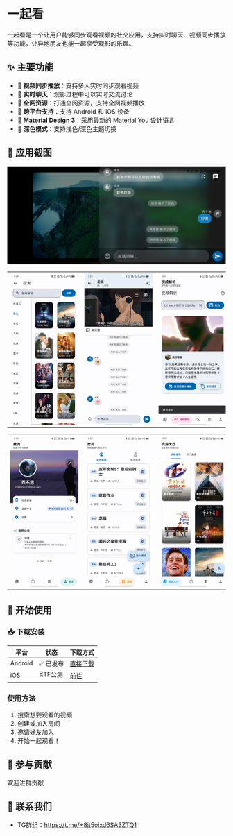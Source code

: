 # 一起看

一起看是一个让用户能够同步观看视频的社交应用，支持实时聊天、视频同步播放等功能，让异地朋友也能一起享受观影的乐趣。

## ✨ 主要功能

- 🎥 **视频同步播放**：支持多人实时同步观看视频
- 💬 **实时聊天**：观影过程中可以实时交流讨论
- 🔄 **全网资源**：打通全网资源，支持全网视频播放
- 📱 **跨平台支持**：支持 Android 和 iOS 设备
- 🎨 **Material Design 3**：采用最新的 Material You 设计语言
- 🌙 **深色模式**：支持浅色/深色主题切换

## 📱 应用截图

<img src="2.jpg" style="">



<table>
  <tr>
    <td><center><img src="1.jpg" style="max-width: 200px; height: 350px;"></center></td>
    <td><center><img src="3.jpg" style="max-width: 200px; height: 350px;"></center></td>
    <td><center><img src="4.jpg" style="max-width: 200px; height: 350px;"></center></td>
    <td><center><img src="5.jpg" style="max-width: 200px; height: 350px;"></center></td>
    
  </tr>
</table>

<table>
  <tr>
    <td><center><img src="6.jpg" style="max-width: 200px; height: 350px;"></center></td>
    <td><center><img src="7.jpg" style="max-width: 200px; height: 350px;"></center></td>
    <td><center><img src="8.jpg" style="max-width: 200px; height: 350px;"></center></td>
    <td><center><img src="9.jpg" style="max-width: 200px; height: 350px;"></center></td>
  </tr>
</table>



## 🚀 开始使用

### 📥 下载安装


| 平台 | 状态 | 下载方式 |
|------|------|----------|
| Android | ✅ 已发布 | [直接下载](https://www.123684.com/s/5lHyTd-bhRHv)  |
| iOS | ⏳TF公测 | [前往](https://testflight.apple.com/join/fqK2a1n5) |

### 使用方法

1. 搜索想要观看的视频
2. 创建或加入房间
3. 邀请好友加入
4. 开始一起观看！

## 🤝 参与贡献

欢迎进群贡献

## 👥 联系我们

- TG群组：https://t.me/+8jt5oixd6SA3ZTQ1
